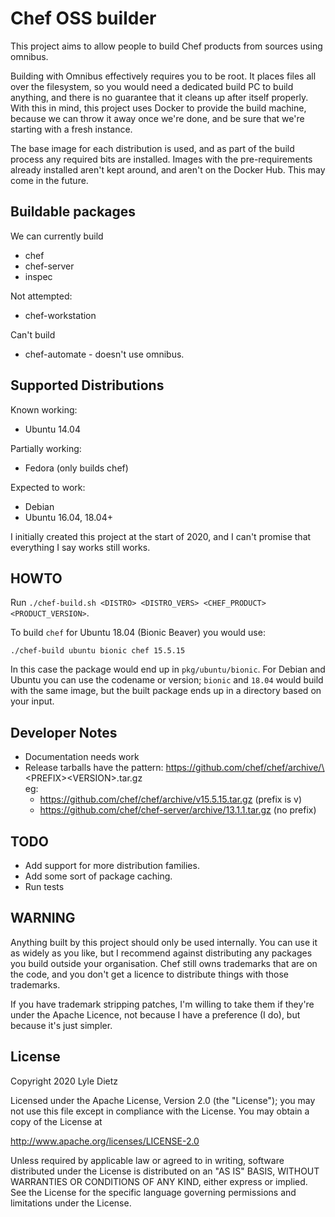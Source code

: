 Chef OSS builder
================

This project aims to allow people to build Chef products from sources using omnibus.

Building with Omnibus effectively requires you to be root. It places files all over the filesystem, so you would need a
dedicated build PC to build anything, and there is no guarantee that it cleans up after itself properly. With this in
mind, this project uses Docker to provide the build machine, because we can throw it away once we're done, and be sure
that we're starting with a fresh instance.

The base image for each distribution is used, and as part of the build process any required bits are installed. Images
with the pre-requirements already installed aren't kept around, and aren't on the Docker Hub. This may come in the 
future.

Buildable packages
------------------

We can currently build
- chef
- chef-server
- inspec

Not attempted:
- chef-workstation

Can't build
- chef-automate - doesn't use omnibus.

Supported Distributions
-----------------------

Known working:
- Ubuntu 14.04

Partially working:
- Fedora (only builds chef)

Expected to work:
- Debian
- Ubuntu 16.04, 18.04+

I initially created this project at the start of 2020, and I can't promise that everything I say works still works.

HOWTO
-----

Run `./chef-build.sh <DISTRO> <DISTRO_VERS> <CHEF_PRODUCT> <PRODUCT_VERSION>`.

To build `chef` for Ubuntu 18.04 (Bionic Beaver) you would use:

```
./chef-build ubuntu bionic chef 15.5.15
```

In this case the package would end up in `pkg/ubuntu/bionic`. For Debian and Ubuntu you can use the codename or version;
`bionic` and `18.04` would build with the same image, but the built package ends up in a directory based on your input.

Developer Notes
---------------

- Documentation needs work
- Release tarballs have the pattern: https://github.com/chef/chef/archive/\<PREFIX\>\<VERSION\>.tar.gz \
  eg: 
    - https://github.com/chef/chef/archive/v15.5.15.tar.gz (prefix is v)
    - https://github.com/chef/chef-server/archive/13.1.1.tar.gz (no prefix)

TODO
----

- Add support for more distribution families.
- Add some sort of package caching.
- Run tests

WARNING
-------

Anything built by this project should only be used internally. You can use it as widely as you like, but I recommend
against distributing any packages you build outside your organisation. Chef still owns trademarks that are on the code,
and you don't get a licence to distribute things with those trademarks.

If you have trademark stripping patches, I'm willing to take them if they're under the Apache Licence, not because I 
have a preference (I do), but because it's just simpler.

License
-------

Copyright 2020 Lyle Dietz

Licensed under the Apache License, Version 2.0 (the "License");
you may not use this file except in compliance with the License.
You may obtain a copy of the License at

  http://www.apache.org/licenses/LICENSE-2.0

Unless required by applicable law or agreed to in writing, software
distributed under the License is distributed on an "AS IS" BASIS,
WITHOUT WARRANTIES OR CONDITIONS OF ANY KIND, either express or implied.
See the License for the specific language governing permissions and
limitations under the License.